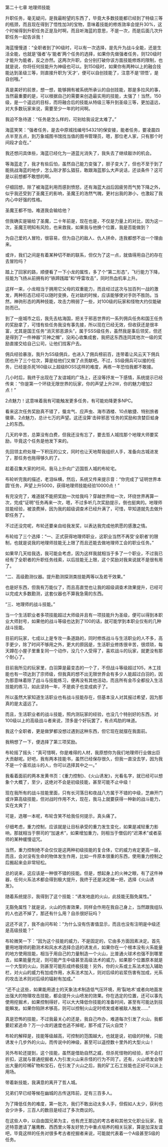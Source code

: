 第二十七章 地理师技能


升职任务，毫无疑问，是我最盼望的东西了，毕竟大多数技能都已经到了特级三等的瓶颈，而且现在得到了悟性加3的宝物，意味着技能的修炼效率会提升30%，这个时候得到升职任务正是及时啊，而且听海蓝的意思，不是一次，而是后面几次升职任务一起告诉我！

海蓝慢慢道：“全职者到了90级时，可以有一次选择，是先升为战斗全能，还是生活全能，也就是‘强者’与‘能者’两个任务的选择，如果你先做强者任务，则120级时才能升为能者，反之亦然。这两次升职，会分别打破你该方面技能修炼的限制，也就是说，你将任何技能升为神级也可以。到150级时，如果你有两种以上的融合技能达到圣级三等，则直接升职为‘天才’，便可以自创技能了，注意不是‘领悟’，是自创哦。”

真是美好的前景，想一想，能够拥有被系统所承认的自创技能，那是多拉风的事，当然最重要的是，可以根据自己的需要来创造最实用的技能，太强了！当然，150级，是一个遥远的目标，而将融合后的技能从特级三等升到圣级三等，更加遥远，对大多数玩家来说，需要至少一年的时间啊。

我迫不急待道：“任务是怎么样的，可别给我设定太难了。”

海蓝笑笑：“强者任务，是去中原城找编号54321的保安接，能者任务，要凌晨四点半至五点，到万象城图书馆找当值的图书管理员，嗯，那位老人家，只有那个时间段才会在。”

我还想问具体些，海蓝已经化为一道蓝光消失了，我失去了继续敲诈的机会。

等海蓝走了，我才有些后怕，虽然自己能力变强了，胆子变大了，但也不至于到了能挑战海蓝的地步，怎么刚才那么猖狂，敢跟海蓝那么大声说话，还谈条件？这可是以前想都不敢想的啊。

仔细回想，除了被海蓝利用而感到愤怒，还有海蓝大战后因疲劳而气势下降之外，似乎我还受到了圣魔王的影响，圣魔王的浩然气魄，更衬出我的渺小，也激起了我内心中好强的性格。

圣魔王都不怕，难道我会输给他？

但我确实是输给了圣魔，二十年前是，现在也是，不仅是力量上的对比，因为这一次，圣魔王明知有风险，也来救我，如果我与他换个位置，我是否能做到？

为自己爱的人冒险，很容易，但为自己的敌人、仇人拼命，连我都想不出一个理由来。

或许，我们之间是有着某种切不断的联系，但仅为了这一点，就值得用自己的存在去冒险吗？

踏上了回家的路，顺便看了一下小龙的属性，多了个“第二形态”，飞行能力下降，技能为飞扬从前拥有的“铁蹄践踏”和“呼雷攻击”，同时热血机率上升。

这样一来，小龙相当于拥用它父母的双重能力，而且经过这次与加百列一战的激发，两种形态已经可以随时变换，在对敌的时候，应该能够使对手防不胜防。当然，神驹形态的两种技能，攻击力稍弱了一些，对100级的玩家和怪物大约仅能破防而已。

到了一座城市之后，我先去枯海国，把关于邪恶世界的一系列佣兵任务和国王任务的奖励拿了，可惜有些任务我没有事先接，所以现在已经无效，但收获还是很丰富，尤其是国王任务“消灭邪恶源头”，属于SSS级任务，虽然我是事后领奖，但还是得到了一件神器“贝神之帽”，没闲心收集成套，我把这东西连同其他次一级的奖励直接交给自己公司，让他们找客户去。

佣兵经验暴涨，我升为SS级佣兵，也进入了佣兵榜前百，连带着让风云天下佣兵团也升了三个位次，算是给他们又做了点贡献吧。不过，SS级佣兵可以接的任务，已经是杀死160级以上超级BOSS这样的难度，再练一年恐怕我都不敢接。

几小时后，我终于出现在了友谊城的广场上，还没等抒发一下感情，系统提示已经传来：“你是第一个环绕无限世界的玩家，你的声望上升2W，你的魅力增加2点！”

2点魅力！这意味着我有可能触发更多任务，有可能劝降更多NPC。

看来这次任务奖励真不错了，蜃龙气、应声虫、海市酒楼、10点敏捷、特别旅者徽章、2点魅力，总计七万的声望。这还没算‘击碎邪恶’任务的奖励和贪婪巨蛤身上的东西。

几天的辛苦，总算没有白费，但我还没有忘了，要去哲人城找那个地理大师要奖励，毕竟这个任务是他发下来的。

先回领主府处理一下积压的公文，同时也让天地帮我组织人手，准备向古城进发了，那任务也拖得够久的了。

趁着召集大家的时间，我马上扑向广迈国哲人城的布轮宅。

布轮听完我的描述，老泪纵横，然后，系统又传来提示音：“你完成了‘证明世界本圆’任务，声望上升5000，获得地理师技能经验10000点！”

有完没完了，难道就不能把奖励一次给我吗？穿越世界给一次，环绕世界再算一次，完成“证明”任务再来一次，嗯，不过多听几次奖励提示，倒也挺爽的。地理师技能经验，被浪费掉，因为我的超级调查术已经升满了，可惜，早知道就先去做升职任务了。

不过还没完呢，布轮还要亲自给我发奖，以表达我完成他夙愿的感激之情。

布轮给了三个选择：“一、正式获得地理师职业，这职业当然不再受‘全职者’的限制，也就是说我的地理师技能无上限了而且还能去做地理师工会的职业任务。”

如果早几天给我选，我可能会考虑，因为这样我就相当于多了一个职业，不过我已经有了全职者的升职任务线索，以后技能无上限，这个奖励对我来说就不是很有用了。

“二、高级勘测仪器。提升勘测探测类技能两等以及若干效果。”

也是好东西，但我有万能仪了，而且高直觉也让我的超级调查术效果提升，已经可以完成大多数勘测，这套仪器也不算我急需的东西。

“三、地理师的战斗技能。”

当一个生活职业者多项技能超过大师级并且有一项技能升为圣级，便可以得到本职业大师封号，如果他的战斗等级也达到了100的话，就可能学到本职业仅有的几种战斗技能。

目前的玩家，七成以上是专攻一条道路的，同时修炼战斗与生活职业的人不多，高手更少，除了时间不够用之外，更大的原因是，生活职业修炼很辛苦，很烦琐，每天蹲在小屋子里重复同一个动作，没几个人受得了，喜欢战斗的玩家，就更没有那个耐心了。

目前我所见的玩家里，白羽算是最变态的一个了，不但战斗等级超过105，木工技能也有一项达到了宗师级，但我真的想不出无限世界会有多少人能超过白羽的，因为那意味着除了战斗与技能练习，便再没有其他活动，而且所有金币全都投入生活技能的练习，如此坚持一年，不是疯子也变成疯子了。

所以虽然大家知道生活职业也有战斗技能存在，但基本没人对其报过希望，因为那真的是太遥远了。

而且，生活职业者的战斗技能，照内测玩家的经验，也没几个特别好的东西，对100级以上的高级战斗者来说，顶多是个好玩罢了，有点鸡肋的味道。

我这个全职者，更是做梦都没想过遇到这种东西，但它现在就摆在我面前。

我稍想了一下，便选择了第三项奖励。

布轮摇了摇头：“真可惜啊，你是难得的人材，我原想你为我们地理师行业做出巨大贡献呢。好吧，我有两本技能书，虽然已经保存很久，但我一直没去学，因为我不是一个喜欢战斗的人，你可以选择其中之一。”

我看着面前的两本发黄书页：《重力控制》、《火山诱发》，光看名字，就已经可以想象个大概了，至少，这绝对不会是初级技能，甚至可能不止中级！

现在我所有的战斗技能里面，只有长河落日和夜战八方属于不错的中级，芝麻开门或许算高级技能，但对战时作用不大，现在，我马上就要获得一种新的战斗能力，实在太爽了！

可是，选哪一本呢，布轮含笑不给我任何提示，真头痛了。

仔细考虑，重力控制，应该就是让目标承受的重力发生变化，如果是减轻重力影响，那就相当于祭司的“加速术”，如果增加重力，则相当于僧侣的“迟滞术”或者巫师的某种缓慢诅咒。

当然，重力控制绝不会仅仅是这两种初级技能的复合体，它的威力肯定更高一层，而且，会对没有生命的物体发生作用，比如一件原本很重的东西，使用重力控制之后搬起来会非常轻松。

总的说来，这应该是一种很不错的技能。但是，想起身上的火神之眼，有了这件神器，任何火系法术都会得到极大提升，我终于还是决定赌一把，选择《火山诱发》。

随着系统提示，我得到了这个技能：“诱发地底的火山，此技能无豁免属性。”

无豁免属性？就是说，火山的伤害效果，同样会作用在我自己身上，当然跟我组队的人也逃不掉了，那还有什么用？自杀很好玩吗？

这还不说了，我不由问布轮：“为什么没有伤害值显示，而且也没有注明是中级还是高级技能？”

布轮微笑一下：“因为这个技能的威力，不是固定的，它由多方面因素决定。首先要用地理师的勘测术和风水术选择合适的诱发点，如果你在一个根本没有火系能量的地方使用技能，相当于用自己的力量制造一个火山，比普通火球术也强不到哪里去，如果能量充足，则可能产生中级甚至高级法术的威力，如果那个位置原本就是一个大型的火山，则甚至可能形成终极技能！另外，你的火系或土系法术加入辅助栏，对火山的威力有加成作用，水系法术加入，则对后续的岩浆伤害有加成，光系的攻击法术则对后续的辐射有加成。”

“还不止这些，如果能用道士的天象法术制造低气压环境，用‘裂地术’或者向地面发出强大的物理攻击技能，都会提升火山喷发的效果。你在选定的位置，还可以事先使用挖掘术，如果控制得好，可以大大降低你技能的准备时间，甚至有可能达到技能瞬发。如果你陷阱术够高，则可以控制火山定时喷发或者被敌人触发……”

真是恐怖的技能，不过我最关心的还是，我自己咋办，难道每次引发了火山，我都要赶紧逃命？万一小龙的速度也逃不掉呢，那不成了玩火自焚？

布轮的解释是，技能等级越高，可控制的范围越大，也就是说，初级的时候，只能诱发十几步外的火山，而传说中的神级，甚至可以遥控数十里外的大型火山！

另外布轮还提到，这个技能，虽然是借助自然之威，但杀死怪物的经验，却不会打折扣，这就与普通挖掘者人为引发火山来杀怪的行为不同了。还有，火山喷发会带出大量的珍稀矿物和宝石，在引发了火山之后，我的矿工石工技能也正好可以派上用场。

带着新技能，我满意的离开了哲人城。

兄弟们早已经等候在幽城的古传送阵前，足有三百多人。

为了降低任务的难度，第一批次，我们不敢出动太多人手，但假如人太少，获利也会少许多，三百人的数目是经过了多次商议的。

在这些人中，以自由国兄弟为主，也有虎王那边的考古者和其他文化职业玩家，我还特意邀请了屠鹰教、西西里火等友好势力中重点培养的相关玩家，算是加深友谊吧，毕竟这样的任务对很多考古者挖掘者来说，可能就代表着一个A级甚至S级的任务。





